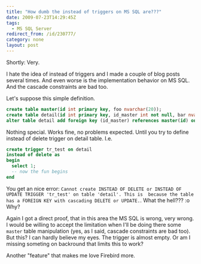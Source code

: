 ```yaml
---
title: "How dumb the instead of triggers on MS SQL are???"
date: 2009-07-23T14:29:45Z
tags:
  - MS SQL Server
redirect_from: /id/230777/
category: none
layout: post
---
```

Shortly: Very.

I hate the idea of instead of triggers and I made a couple of blog posts several times. And even worse is the implementation behavior on MS SQL. And the cascade constraints are bad too.

Let's suppose this simple definition.

```sql
create table master(id int primary key, foo nvarchar(20));
create table detail(id int primary key, id_master int not null, bar nvarchar(20));
alter table detail add foreign key (id_master) references master(id) on delete cascade;
```

Nothing special. Works fine, no problems expected. Until you try to define instead of delete trigger on detail table. I.e.

```sql
create trigger tr_test on detail
instead of delete as
begin
  select 1;
  -- now the fun begins
end
```

You get an nice error: `Cannot create INSTEAD OF DELETE or INSTEAD OF UPDATE TRIGGER 'tr_test' on table 'detail'. This is  because the table has a FOREIGN KEY with cascading DELETE or UPDATE.`. What the hell??? :o Why?

Again I got a direct proof, that in this area the MS SQL is wrong, very wrong. I would be willing to accept the limitation when I'll be doing there some `master` table manipulation (yes, as I said, cascade constraints are bad too). But this? I can hardly believe my eyes. The trigger is almost empty. Or am I missing someting on backround that limits this to work?

Another "feature" that makes me love Firebird more.

